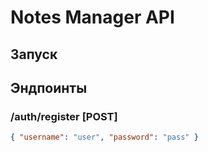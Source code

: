 # Notes Manager API

## Запуск


## Эндпоинты

### /auth/register [POST]
```json
{ "username": "user", "password": "pass" }